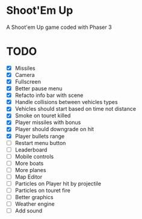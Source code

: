 # Shoot'Em Up
A Shoot'em Up game coded with Phaser 3

# TODO
- [x] Missiles
- [x] Camera
- [x] Fullscreen
- [x] Better pause menu
- [x] Refacto info bar with scene
- [x] Handle collisions between vehicles types
- [x] Vehicles should start based on time not distance
- [x] Smoke on touret killed
- [x] Player missiles with bonus
- [x] Player should downgrade on hit
- [x] Player bullets range
- [ ] Restart menu button
- [ ] Leaderboard
- [ ] Mobile controls
- [ ] More boats
- [ ] More planes
- [ ] Map Editor
- [ ] Particles on Player hit by projectile
- [ ] Particles on touret fire
- [ ] Better graphics
- [ ] Weather engine
- [ ] Add sound
